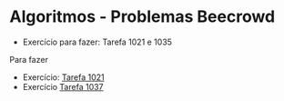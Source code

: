 # Algoritmos - Problemas Beecrowd

- Exercício para fazer: Tarefa 1021 e 1035

Para fazer

- Exercício: [Tarefa 1021](/tarefa1021.java)
- Exercício [Tarefa 1037](/tarefa1037.java)
